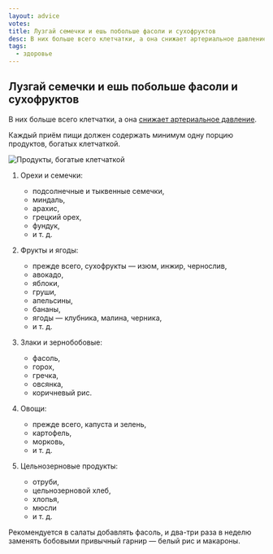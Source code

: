 ```yaml
---
layout: advice
votes:
title: Лузгай семечки и ешь побольше фасоли и сухофруктов
desc: В них больше всего клетчатки, а она снижает артериальное давление.
tags:
  - здоровье
---
```


## Лузгай семечки и ешь побольше фасоли и сухофруктов

В них больше всего клетчатки, а она [снижает артериальное давление](https://lifehacker.ru/polza-kletchatki-dlya-davleniya/).

Каждый приём пищи должен содержать минимум одну порцию продуктов, богатых клетчаткой.

![Продукты, богатые клетчаткой](https://i.imgur.com/wFjC5BX.png)

1. Орехи и семечки:

    - подсолнечные и тыквенные семечки,
    - миндаль,
    - арахис,
    - грецкий орех,
    - фундук,
    - и т. д.

2. Фрукты и ягоды:

    - прежде всего, сухофрукты — изюм, инжир, чернослив,
    - авокадо,
    - яблоки,
    - груши,
    - апельсины,
    - бананы,
    - ягоды — клубника, малина, черника,
    - и т. д.

3. Злаки и зернобобовые:

    - фасоль,
    - горох,
    - гречка,
    - овсянка,
    - коричневый рис.

4. Овощи:

    - прежде всего, капуста и зелень,
    - картофель,
    - морковь,
    - и т. д.

5. Цельнозерновые продукты:

    - отруби,
    - цельнозерновой хлеб,
    - хлопья,
    - мюсли
    - и т. д.

Рекомендуется в салаты добавлять фасоль, и два-три раза в неделю заменять бобовыми привычный гарнир — белый рис и макароны.
